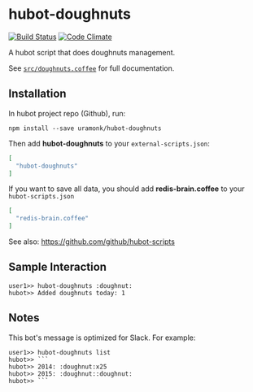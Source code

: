 # hubot-doughnuts
[![Build Status](https://travis-ci.org/uramonk/hubot-doughnuts.svg?branch=master)](https://travis-ci.org/uramonk/hubot-doughnuts) [![Code Climate](https://codeclimate.com/github/uramonk/hubot-doughnuts/badges/gpa.svg)](https://codeclimate.com/github/uramonk/hubot-doughnuts)

A hubot script that does doughnuts management.

See [`src/doughnuts.coffee`](src/doughnuts.coffee) for full documentation.

## Installation

In hubot project repo (Github), run:

`npm install --save uramonk/hubot-doughnuts`

Then add **hubot-doughnuts** to your `external-scripts.json`:

```json
[
  "hubot-doughnuts"
]
```

If you want to save all data, you should add **redis-brain.coffee** to your `hubot-scripts.json`

```json
[
  "redis-brain.coffee"
]
```

See also: https://github.com/github/hubot-scripts

## Sample Interaction

```
user1>> hubot-doughnuts :doughnut:
hubot>> Added doughnuts today: 1
```

## Notes

This bot's message is optimized for Slack.
For example:
```
user1>> hubot-doughnuts list
hubot>> ```
hubot>> 2014: :doughnut:x25
hubot>> 2015: :doughnut::doughnut:
hubot>> ```
```

